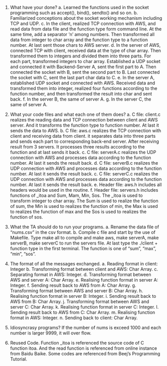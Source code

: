 1. What have your done?
  a. Learned the functions used in the socket programming such as accept(), bind(), sendto() and so on.
  b. Familiarized conceptions about the socket working mechanism including TCP and UDP.
  c. In the client, realized TCP connection with AWS, and read data from data file and the function type form command line. At the same time, add a separator ’n’ among numbers. Then transformed all data from integer to char array and the function type to a function number. At last sent those chars to AWS server.
  d. In the server of AWS, connected TCP with client, received data at the type of char array. Then transformed them to integers and divided them into three parts. For each part, transformed integers to char array. Established a UDP socket and connected it with Backend-Server A, sent the first part to A. Then connected the socket with B, sent the second part to B. Last connected the socket with C, sent the last part char data to C.
  e. In the server A, established UDP socket and connected with AWS. Received data and transformed them into integer, realized four functions according to the function number, and then transformed the result into char and sent back.
  f. In the server B, the same of server A.
  g. In the server C, the same of server A.

2. What your code files and what each one of them does?
  a. C file: client.c realizes the reading data and TCP connection between client and AWS server. And it transforms the function type to function number. At last it sends the data to AWS.
  b. C file: aws.c realizes the TCP connection with client and receiving data from client. it separates data into three parts and sends each part to corresponding back-end server. After receiving result from 3 servers. It processes three results according to the function and at last sends it back.
  c. C file: serverA.c realizes the UDP connection with AWS and processes data according to the function number. At last it sends the result back. 
  d. C file: serverB.c realizes the UDP connection with AWS and processes data according to the function number. At last it sends the result back. 
  c. C file: serverC.c realizes the UDP connection with AWS and processes data according to the function number. At last it sends the result back. 
  e. Header file: aws.h includes all headers would be used in the routine.
  f. Header file: servers.h includes functions of _itoa and Sum, Mam, Min, Sos. The _itoa is used to transform integer to char array. The Sum is used to realize the function of sum, the Min is used to realizes the function of min, the Max is used to realizes the function of max and the Sos is used to realizes the function of sos.
  
3. What the TA should do to run your programs.
  a. Rename the data file of “nums.csv” in the csv format.
  b. Compile c file and start by the use of Makefile. Type make all to compile and make aws, make serverA, make serverB, make serverC to run the servers file. At last type the ./client + function type in the first terminal. The function is one of “sum”, “max”, “min”, “sos”.

4. The format of all the messages exchanged.
  a. Reading format in client: Integer
  b. Transforming format between client and AWS: Char Array.
  c. Separating format in AWS: Integer.
  d. Transforming format between AWS and server A: Char Array.
  e. Realising function format in server A: Integer.
  f. Sending result back to AWS from A: Char Array.
  g. Transforming format between AWS and server B: Char Array.
  h. Realising function format in server B: Integer.
  i. Sending result back to AWS from B: Char Array.
  j. Transforming format between AWS and server C: Char Array.
  k. Realising function format in server C: Integer.
  l. Sending result back to AWS from C: Char Array.
  m. Realising function format in AWS: Integer.
  n. Sending back to client: Char Array.

5. Idiosyncrasy programs?
  If the number of nums is exceed 1000 and each number is larger 9999, it will over flow. 

6. Reused Code.
  Function _itoa is referenced the source code of C function itoa. And the read function is referenced from online instance from Baidu Baike. Some codes are referenced from Beej’s Programming Tutorial.
    
